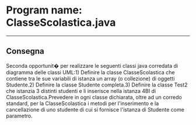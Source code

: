 # Program name: ClasseScolastica.java

---

## Consegna

Seconda opportunit� per realizzare le seguenti classi java corredata di diagramma delle classi UML:1) Definire la classe ClasseScolastica che contiene tra le sue variabili di istanza un array (o collezione) di oggetti Studente.2) Definire la classe Studente completa.3) Definire la classe Test2 che istanzia 3 distinti studenti e li inserisce nella istanza 4BI di ClasseScolastica.Prevedere in ogni classe dichiarata, oltre ad un corredo standard, per la ClasseScolastica i metodi per l'inserimento e la cancellazione di uno studente di cui si fornisce l'istanza di Studente come parametro.
